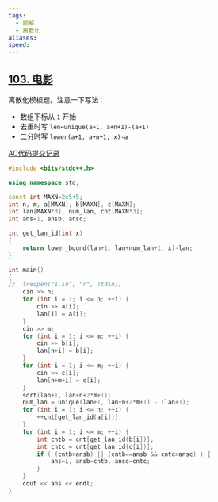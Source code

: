 ```yaml
---
tags:
  - 题解
  - 离散化
aliases: 
speed:
---
```

## [103. 电影](https://www.acwing.com/problem/content/105/)

离散化模板题。注意一下写法：
- 数组下标从 `1` 开始
- 去重时写 `len=unique(a+1, a+n+1)-(a+1)`
- 二分时写 `lower(a+1, a+n+1, x)-a`

[AC代码提交记录](https://www.acwing.com/problem/content/submission/code_detail/36421747/)

```cpp
#include <bits/stdc++.h>

using namespace std;

const int MAXN=2e5+5;
int n, m, a[MAXN], b[MAXN], c[MAXN];
int lan[MAXN*3], num_lan, cnt[MAXN*3];
int ans=1, ansb, ansc;

int get_lan_id(int x)
{
	return lower_bound(lan+1, lan+num_lan+1, x)-lan;
}

int main()
{
//	freopen("1.in", "r", stdin);
	cin >> n;
	for (int i = 1; i <= n; ++i) {
		cin >> a[i];
		lan[i] = a[i];
	}
	cin >> m;
	for (int i = 1; i <= m; ++i) {
		cin >> b[i];
		lan[n+i] = b[i];
	}
	for (int i = 1; i <= m; ++i) {
		cin >> c[i];
		lan[n+m+i] = c[i];
	}
	sort(lan+1, lan+n+2*m+1);
	num_lan = unique(lan+1, lan+n+2*m+1) - (lan+1);
	for (int i = 1; i <= n; ++i) {
		++cnt[get_lan_id(a[i])];
	}
	for (int i = 1; i <= m; ++i) {
		int cntb = cnt[get_lan_id(b[i])];
		int cntc = cnt[get_lan_id(c[i])];
		if ( (cntb>ansb) || (cntb==ansb && cntc>ansc) ) {
			ans=i, ansb=cntb, ansc=cntc;
		}
	}
	cout << ans << endl;
}
```
